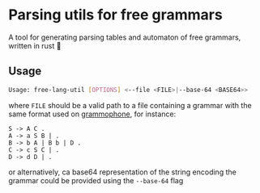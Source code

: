 # Parsing utils for free grammars
A tool for generating parsing tables and automaton of free grammars, written in rust 🦀

## Usage
```bash
Usage: free-lang-util [OPTIONS] <--file <FILE>|--base-64 <BASE64>>
```

where `FILE` should be a valid path to a file containing a grammar with the same format used on [grammophone](https://mdaines.github.io/grammophone/#/), for instance:
```
S -> A C .
A -> a S B | .
B -> b A | B b | D .
C -> c S C | .
D -> d D | .
```
or alternatively, ca base64 representation of the string encoding the grammar could be provided using the `--base-64` flag
